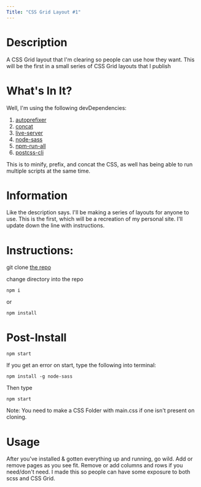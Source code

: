 ```yaml
---
Title: "CSS Grid Layout #1"
---
```


# Description

A CSS Grid layout that I'm clearing so people can use how they want. This will be the first in a small series of CSS Grid layouts that I publish

# What's In It?

Well, I'm using the following devDependencies:

1.  [autoprefixer](https://www.npmjs.com/package/autoprefixer)
2.  [concat](https://www.npmjs.com/package/concat)
3.  [live-server](https://www.npmjs.com/package/live-server)
4.  [node-sass](https://www.npmjs.com/package/node-sass)
5.  [npm-run-all](https://www.npmjs.com/package/npm-run-all)
6.  [postcss-cli](https://www.npmjs.com/package/postcss-cli)

This is to minify, prefix, and concat the CSS, as well has being able to run multiple scripts at the same time.

# Information

Like the description says. I'll be making a series of layouts for anyone to use. This is the first, which will be a recreation of my personal site. I'll update down the line with instructions.

# Instructions:

git clone [the repo](https://github.com/Joey-Robinson/Layout01.git)

change directory into the repo

```
npm i
```

or

```
npm install
```

# Post-Install

```
npm start
```

If you get an error on start, type the following into terminal:

```
npm install -g node-sass
```

Then type

```
npm start
```

Note: You need to make a CSS Folder with main.css if one isn't present on cloning.

# Usage

After you've installed & gotten everything up and running, go wild. Add or remove pages as you see fit. Remove or add columns and rows if you need/don't need. I made this so people can have some exposure to both scss and CSS Grid.
